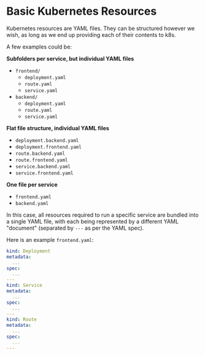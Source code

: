# Basic Kubernetes Resources

Kubernetes resources are YAML files.
They can be structured however we wish, as long as we end up providing each of their contents to k8s.

A few examples could be:

**Subfolders per service, but individual YAML files**

* `frontend/`
  * `deployment.yaml`
  * `route.yaml`
  * `service.yaml`
* `backend/`
    * `deployment.yaml`
    * `route.yaml`
    * `service.yaml`

**Flat file structure, individual YAML files**

* `deployment.backend.yaml`
* `deployment.frontend.yaml`
* `route.backend.yaml`
* `route.frontend.yaml`
* `service.backend.yaml`
* `service.frontend.yaml`

**One file per service**

* `frontend.yaml`
* `backend.yaml`

In this case, all resources required to run a specific service are bundled into a single YAML file, with each
being represented by a different YAML "document" (separated by `---` as per the YAML spec).

Here is an example `frontend.yaml`:

```yaml
kind: Deployment
metadata:
  ...
spec:
  ...
---
kind: Service
metadata:
  ...
spec:
  ...
---
kind: Route
metadata:
  ...
spec:
  ...
---
```
